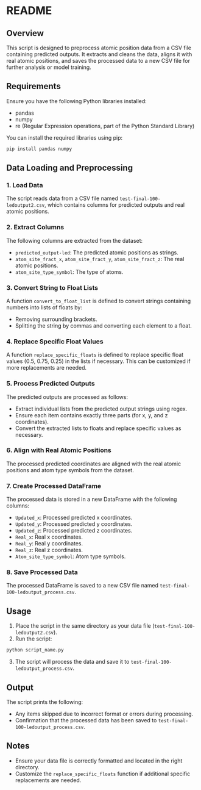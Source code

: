 # README

## Overview

This script is designed to preprocess atomic position data from a CSV file containing predicted outputs. It extracts and cleans the data, aligns it with real atomic positions, and saves the processed data to a new CSV file for further analysis or model training.

## Requirements

Ensure you have the following Python libraries installed:

- pandas
- numpy
- re (Regular Expression operations, part of the Python Standard Library)

You can install the required libraries using pip:

```sh
pip install pandas numpy
```

## Data Loading and Preprocessing

### 1. Load Data

The script reads data from a CSV file named `test-final-100-ledoutput2.csv`, which contains columns for predicted outputs and real atomic positions.

### 2. Extract Columns

The following columns are extracted from the dataset:
- `predicted_output-led`: The predicted atomic positions as strings.
- `atom_site_fract_x`, `atom_site_fract_y`, `atom_site_fract_z`: The real atomic positions.
- `atom_site_type_symbol`: The type of atoms.

### 3. Convert String to Float Lists

A function `convert_to_float_list` is defined to convert strings containing numbers into lists of floats by:
- Removing surrounding brackets.
- Splitting the string by commas and converting each element to a float.

### 4. Replace Specific Float Values

A function `replace_specific_floats` is defined to replace specific float values (0.5, 0.75, 0.25) in the lists if necessary. This can be customized if more replacements are needed.

### 5. Process Predicted Outputs

The predicted outputs are processed as follows:
- Extract individual lists from the predicted output strings using regex.
- Ensure each item contains exactly three parts (for x, y, and z coordinates).
- Convert the extracted lists to floats and replace specific values as necessary.

### 6. Align with Real Atomic Positions

The processed predicted coordinates are aligned with the real atomic positions and atom type symbols from the dataset.

### 7. Create Processed DataFrame

The processed data is stored in a new DataFrame with the following columns:
- `Updated_x`: Processed predicted x coordinates.
- `Updated_y`: Processed predicted y coordinates.
- `Updated_z`: Processed predicted z coordinates.
- `Real_x`: Real x coordinates.
- `Real_y`: Real y coordinates.
- `Real_z`: Real z coordinates.
- `Atom_site_type_symbol`: Atom type symbols.

### 8. Save Processed Data

The processed DataFrame is saved to a new CSV file named `test-final-100-ledoutput_process.csv`.

## Usage

1. Place the script in the same directory as your data file (`test-final-100-ledoutput2.csv`).
2. Run the script:

```sh
python script_name.py
```

3. The script will process the data and save it to `test-final-100-ledoutput_process.csv`.

## Output

The script prints the following:
- Any items skipped due to incorrect format or errors during processing.
- Confirmation that the processed data has been saved to `test-final-100-ledoutput_process.csv`.

## Notes

- Ensure your data file is correctly formatted and located in the right directory.
- Customize the `replace_specific_floats` function if additional specific replacements are needed.
